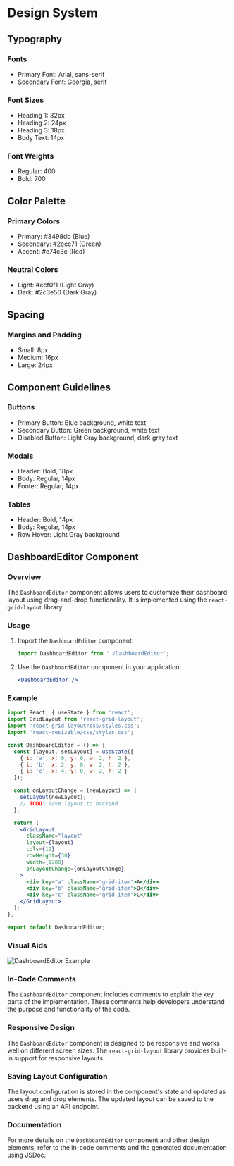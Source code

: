 # Design System

## Typography

### Fonts
- Primary Font: Arial, sans-serif
- Secondary Font: Georgia, serif

### Font Sizes
- Heading 1: 32px
- Heading 2: 24px
- Heading 3: 18px
- Body Text: 14px

### Font Weights
- Regular: 400
- Bold: 700

## Color Palette

### Primary Colors
- Primary: #3498db (Blue)
- Secondary: #2ecc71 (Green)
- Accent: #e74c3c (Red)

### Neutral Colors
- Light: #ecf0f1 (Light Gray)
- Dark: #2c3e50 (Dark Gray)

## Spacing

### Margins and Padding
- Small: 8px
- Medium: 16px
- Large: 24px

## Component Guidelines

### Buttons
- Primary Button: Blue background, white text
- Secondary Button: Green background, white text
- Disabled Button: Light Gray background, dark gray text

### Modals
- Header: Bold, 18px
- Body: Regular, 14px
- Footer: Regular, 14px

### Tables
- Header: Bold, 14px
- Body: Regular, 14px
- Row Hover: Light Gray background

## DashboardEditor Component

### Overview
The `DashboardEditor` component allows users to customize their dashboard layout using drag-and-drop functionality. It is implemented using the `react-grid-layout` library.

### Usage
1. Import the `DashboardEditor` component:
   ```jsx
   import DashboardEditor from './DashboardEditor';
   ```

2. Use the `DashboardEditor` component in your application:
   ```jsx
   <DashboardEditor />
   ```

### Example
```jsx
import React, { useState } from 'react';
import GridLayout from 'react-grid-layout';
import 'react-grid-layout/css/styles.css';
import 'react-resizable/css/styles.css';

const DashboardEditor = () => {
  const [layout, setLayout] = useState([
    { i: 'a', x: 0, y: 0, w: 2, h: 2 },
    { i: 'b', x: 2, y: 0, w: 2, h: 2 },
    { i: 'c', x: 4, y: 0, w: 2, h: 2 }
  ]);

  const onLayoutChange = (newLayout) => {
    setLayout(newLayout);
    // TODO: Save layout to backend
  };

  return (
    <GridLayout
      className="layout"
      layout={layout}
      cols={12}
      rowHeight={30}
      width={1200}
      onLayoutChange={onLayoutChange}
    >
      <div key="a" className="grid-item">A</div>
      <div key="b" className="grid-item">B</div>
      <div key="c" className="grid-item">C</div>
    </GridLayout>
  );
};

export default DashboardEditor;
```

### Visual Aids
![DashboardEditor Example](images/dashboard-editor-example.png)

### In-Code Comments
The `DashboardEditor` component includes comments to explain the key parts of the implementation. These comments help developers understand the purpose and functionality of the code.

### Responsive Design
The `DashboardEditor` component is designed to be responsive and works well on different screen sizes. The `react-grid-layout` library provides built-in support for responsive layouts.

### Saving Layout Configuration
The layout configuration is stored in the component's state and updated as users drag and drop elements. The updated layout can be saved to the backend using an API endpoint.

### Documentation
For more details on the `DashboardEditor` component and other design elements, refer to the in-code comments and the generated documentation using JSDoc.

